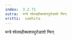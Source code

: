 ```yaml
---
index:  3.2.71
sutra:  मन्त्रे श्वेतवहौक्थशस्पुरोडाशो ण्विन्
vritti:  samhita 
---
```


मन्त्रे श्वेतवहौक्थशस्पुरोडाशो ण्विन्

